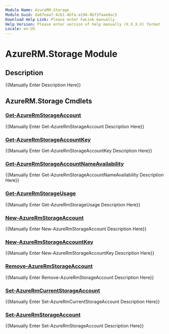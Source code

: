 ```yaml
---
Module Name: AzureRM.Storage
Module Guid: da67eaa7-4cb1-4bfa-a194-8bf3faae8ac5
Download Help Link: Please enter FwLink manually
Help Version: Please enter version of help manually (X.X.X.X) format
Locale: en-US
---
```


# AzureRM.Storage Module
## Description
{{Manually Enter Description Here}}

## AzureRM.Storage Cmdlets
### [Get-AzureRmStorageAccount](Get-AzureRmStorageAccount.md)
{{Manually Enter Get-AzureRmStorageAccount Description Here}}

### [Get-AzureRmStorageAccountKey](Get-AzureRmStorageAccountKey.md)
{{Manually Enter Get-AzureRmStorageAccountKey Description Here}}

### [Get-AzureRmStorageAccountNameAvailability](Get-AzureRmStorageAccountNameAvailability.md)
{{Manually Enter Get-AzureRmStorageAccountNameAvailability Description Here}}

### [Get-AzureRmStorageUsage](Get-AzureRmStorageUsage.md)
{{Manually Enter Get-AzureRmStorageUsage Description Here}}

### [New-AzureRmStorageAccount](New-AzureRmStorageAccount.md)
{{Manually Enter New-AzureRmStorageAccount Description Here}}

### [New-AzureRmStorageAccountKey](New-AzureRmStorageAccountKey.md)
{{Manually Enter New-AzureRmStorageAccountKey Description Here}}

### [Remove-AzureRmStorageAccount](Remove-AzureRmStorageAccount.md)
{{Manually Enter Remove-AzureRmStorageAccount Description Here}}

### [Set-AzureRmCurrentStorageAccount](Set-AzureRmCurrentStorageAccount.md)
{{Manually Enter Set-AzureRmCurrentStorageAccount Description Here}}

### [Set-AzureRmStorageAccount](Set-AzureRmStorageAccount.md)
{{Manually Enter Set-AzureRmStorageAccount Description Here}}

